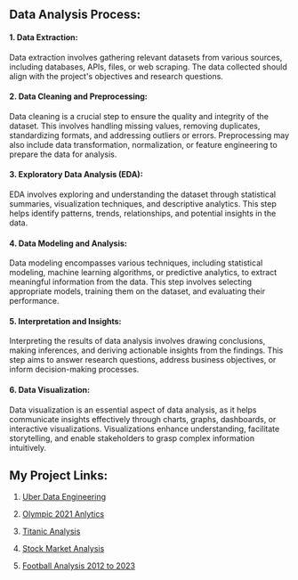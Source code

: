 ## Data Analysis Process:

#### 1. Data Extraction:
Data extraction involves gathering relevant datasets from various sources, including databases, APIs, files, or web scraping. The data collected should align with the project's objectives and research questions.

#### 2. Data Cleaning and Preprocessing:
Data cleaning is a crucial step to ensure the quality and integrity of the dataset. This involves handling missing values, removing duplicates, standardizing formats, and addressing outliers or errors. Preprocessing may also include data transformation, normalization, or feature engineering to prepare the data for analysis.

#### 3. Exploratory Data Analysis (EDA):
EDA involves exploring and understanding the dataset through statistical summaries, visualization techniques, and descriptive analytics. This step helps identify patterns, trends, relationships, and potential insights in the data.

#### 4. Data Modeling and Analysis:
Data modeling encompasses various techniques, including statistical modeling, machine learning algorithms, or predictive analytics, to extract meaningful information from the data. This step involves selecting appropriate models, training them on the dataset, and evaluating their performance.

#### 5. Interpretation and Insights:
Interpreting the results of data analysis involves drawing conclusions, making inferences, and deriving actionable insights from the findings. This step aims to answer research questions, address business objectives, or inform decision-making processes.

#### 6. Data Visualization:
Data visualization is an essential aspect of data analysis, as it helps communicate insights effectively through charts, graphs, dashboards, or interactive visualizations. Visualizations enhance understanding, facilitate storytelling, and enable stakeholders to grasp complex information intuitively.

## My Project Links:

1. [Uber Data Engineering](https://github.com/hammaadrizwan/Uber-data-engineering-project)

2. [Olympic 2021 Anlytics](https://github.com/hammaadrizwan/Olympic-2021-analytics)

3. [Titanic Analysis](https://github.com/hammaadrizwan/Titanic-Analysis)

4. [Stock Market Analysis](https://github.com/hammaadrizwan/Stock_Market_Analysis)
   
6. [Football Analysis 2012 to 2023](https://github.com/hammaadrizwan/Football-Analysis-2012-to-2023)

